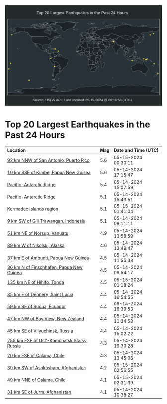 ![Map](./map.png)

# Top 20 Largest Earthquakes in the Past 24 Hours

| Location | Mag | Date and Time (UTC) |
|:---|:---|:---|
| [92 km NNW of San Antonio, Puerto Rico](https://earthquake.usgs.gov/earthquakes/eventpage/pr2024136000) | 5.6 | 05-15-2024 00:30:11 |
| [10 km SSE of Kimbe, Papua New Guinea](https://earthquake.usgs.gov/earthquakes/eventpage/us6000myk7) | 5.6 | 05-14-2024 17:15:47 |
| [Pacific-Antarctic Ridge](https://earthquake.usgs.gov/earthquakes/eventpage/us6000myih) | 5.4 | 05-14-2024 15:07:59 |
| [Pacific-Antarctic Ridge](https://earthquake.usgs.gov/earthquakes/eventpage/us6000myjs) | 5.1 | 05-14-2024 15:43:51 |
| [Kermadec Islands region](https://earthquake.usgs.gov/earthquakes/eventpage/us6000myn1) | 5.1 | 05-15-2024 01:41:04 |
| [9 km SW of Gili Trawangan, Indonesia](https://earthquake.usgs.gov/earthquakes/eventpage/us6000mygm) | 5.1 | 05-14-2024 08:11:11 |
| [51 km NE of Norsup, Vanuatu](https://earthquake.usgs.gov/earthquakes/eventpage/us6000myia) | 4.9 | 05-14-2024 13:58:59 |
| [89 km W of Nikolski, Alaska](https://earthquake.usgs.gov/earthquakes/eventpage/us6000myi8) | 4.6 | 05-14-2024 13:49:47 |
| [37 km E of Ambunti, Papua New Guinea](https://earthquake.usgs.gov/earthquakes/eventpage/us6000myi0) | 4.5 | 05-14-2024 11:55:38 |
| [36 km N of Finschhafen, Papua New Guinea](https://earthquake.usgs.gov/earthquakes/eventpage/us6000myh5) | 4.5 | 05-14-2024 09:54:17 |
| [135 km NE of Hihifo, Tonga](https://earthquake.usgs.gov/earthquakes/eventpage/us6000myn0) | 4.5 | 05-15-2024 01:18:24 |
| [85 km E of Dennery, Saint Lucia](https://earthquake.usgs.gov/earthquakes/eventpage/us6000myk3) | 4.4 | 05-14-2024 16:54:55 |
| [59 km SE of Sucúa, Ecuador](https://earthquake.usgs.gov/earthquakes/eventpage/us6000myjz) | 4.4 | 05-14-2024 16:39:53 |
| [47 km NW of Bay View, New Zealand](https://earthquake.usgs.gov/earthquakes/eventpage/us6000myhx) | 4.4 | 05-14-2024 11:24:58 |
| [45 km SE of Vilyuchinsk, Russia](https://earthquake.usgs.gov/earthquakes/eventpage/us6000myii) | 4.4 | 05-14-2024 15:02:22 |
| [255 km ESE of Ust’-Kamchatsk Staryy, Russia](https://earthquake.usgs.gov/earthquakes/eventpage/us6000myl8) | 4.3 | 05-14-2024 19:30:28 |
| [20 km ESE of Calama, Chile](https://earthquake.usgs.gov/earthquakes/eventpage/us6000myi7) | 4.3 | 05-14-2024 13:45:06 |
| [39 km SW of Ashkāsham, Afghanistan](https://earthquake.usgs.gov/earthquakes/eventpage/us6000myn8) | 4.2 | 05-15-2024 02:56:55 |
| [49 km NNE of Calama, Chile](https://earthquake.usgs.gov/earthquakes/eventpage/us6000myn6) | 4.1 | 05-15-2024 02:31:39 |
| [31 km SE of Jurm, Afghanistan](https://earthquake.usgs.gov/earthquakes/eventpage/us6000myhl) | 4.1 | 05-14-2024 10:38:27 |
